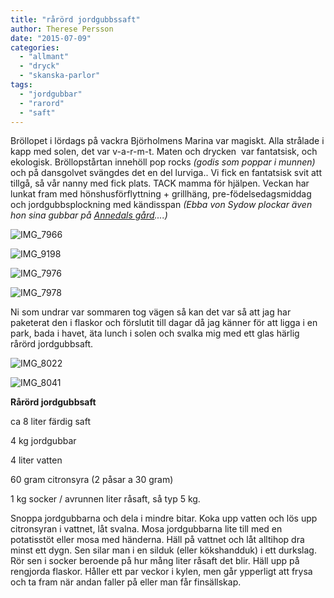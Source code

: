 ```yaml
---
title: "rårörd jordgubbssaft"
author: Therese Persson
date: "2015-07-09"
categories: 
  - "allmant"
  - "dryck"
  - "skanska-parlor"
tags: 
  - "jordgubbar"
  - "rarord"
  - "saft"
---
```


Bröllopet i lördags på vackra Björholmens Marina var magiskt. Alla strålade i kapp med solen, det var v-a-r-m-t. Maten och drycken  var fantatsisk, och ekologisk. Bröllopstårtan innehöll pop rocks _(godis som poppar i munnen)_ och på dansgolvet svängdes det en del lurviga.. Vi fick en fantatsisk svit att tillgå, så vår nanny med fick plats. TACK mamma för hjälpen. Veckan har lunkat fram med hönshusförflyttning + grillhäng, pre-födelsedagsmiddag och jordgubbsplockning med kändisspan _(Ebba von Sydow plockar även hon sina gubbar på [Annedals gård](https://www.annedalsgard.se/index.html)....)_

![IMG_7966](/static/img/IMG_7966-e1436477528838-1020x1360.jpg)

![IMG_9198](/static/img/IMG_9198-1020x680.jpg)

![IMG_7976](/static/img/IMG_7976-e1436477466135-1020x1360.jpg)

![IMG_7978](/static/img/IMG_7978-e1436477493978-1020x1360.jpg)

Ni som undrar var sommaren tog vägen så kan det var så att jag har paketerat den i flaskor och förslutit till dagar då jag känner för att ligga i en park, bada i havet, äta lunch i solen och svalka mig med ett glas härlig rårörd jordgubbsaft.

![IMG_8022](/static/img/IMG_8022-1020x765.jpg)

![IMG_8041](/static/img/IMG_8041-1020x765.jpg)

**Rårörd jordgubbsaft**

ca 8 liter färdig saft

4 kg jordgubbar

4 liter vatten

60 gram citronsyra (2 påsar a 30 gram)

1 kg socker / avrunnen liter råsaft, så typ 5 kg.

Snoppa jordgubbarna och dela i mindre bitar. Koka upp vatten och lös upp citronsyran i vattnet, låt svalna. Mosa jordgubbarna lite till med en potatisstöt eller mosa med händerna. Häll på vattnet och låt alltihop dra minst ett dygn. Sen silar man i en silduk (eller kökshandduk) i ett durkslag. Rör sen i socker beroende på hur mång liter råsaft det blir. Häll upp på rengjorda flaskor. Håller ett par veckor i kylen, men går ypperligt att frysa och ta fram när andan faller på eller man får finsällskap.
